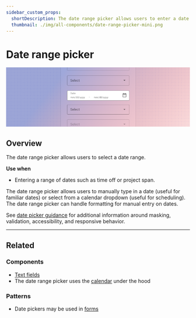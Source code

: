 ```yaml
---
sidebar_custom_props:
  shortDescription: The date range picker allows users to enter a date range.
  thumbnail: ./img/all-components/date-range-picker-mini.png
---
```


# Date range picker

<ComponentVisual storybookUrl="https://forge.tylerdev.io/main/?path=/story/components-date-range-picker--default">

![](./images/date-range-picker.png)

</ComponentVisual>

## Overview

The date range picker allows users to select a date range. 

**Use when**

- Entering a range of dates such as time off or project span. 

The date range picker allows users to manually type in a date (useful for familiar dates) or select from a calendar dropdown (useful for scheduling). The date range picker can handle formatting for manual entry on dates. 

See [date picker guidance](/components/date-picker) for additional information around masking, validation, accessibility, and responsive behavior. 

---

## Related 

### Components

- [Text fields](/components/fields/text-field)
- The date range picker uses the [calendar](/components/calendar) under the hood

### Patterns 

- Date pickers may be used in [forms](/patterns/forms)
